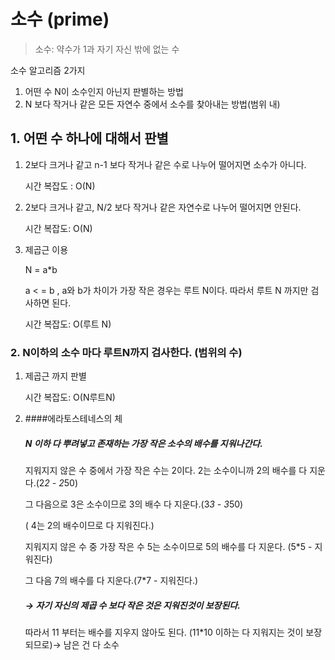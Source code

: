 # 소수 (prime)
> 소수: 약수가 1과 자기 자신 밖에 없는 수

소수 알고리즘 2가지

1. 어떤 수 N이 소수인지 아닌지 판별하는 방법
2. N 보다 작거나 같은 모든 자연수 중에서 소수를 찾아내는 방법(범위 내)

## 1. 어떤 수 하나에 대해서 판별

1. 2보다 크거나 같고 n-1 보다 작거나 같은 수로 나누어 떨어지면 소수가 아니다.

    시간 복잡도 : O(N)

1. 2보다 크거나 같고, N/2 보다 작거나 같은 자연수로 나누어 떨어지면 안된다.

    시간 복잡도: O(N)

2. 제곱근 이용

    N = a*b

    a < = b , a와 b가 차이가 가장 작은 경우는 루트  N이다. 따라서 루트 N 까지만 검사하면 된다.

    시간 복잡도: O(루트 N)

### 2. N이하의 소수 마다 루트N까지 검사한다. (범위의 수)

1. 제곱근 까지 판별 

    시간 복잡도: O(N루트N)

2. ####에라토스테네스의 체

    ##### N 이하 다  뿌려넣고 존재하는 가장 작은 소수의 배수를 지워나간다.

    지워지지 않은 수 중에서 가장 작은 수는 2이다. 2는 소수이니까 2의 배수를 다 지운다.(2*2 - 2*50)

    그 다음으로 3은 소수이므로 3의 배수 다 지운다.(3*3 - 3*50) 

     ( 4는 2의 배수이므로 다 지워진다.)

    지워지지 않은 수 중 가장 작은 수 5는 소수이므로 5의 배수를 다 지운다. (5*5 - 지워진다)

    그 다음 7의 배수를 다 지운다.(7*7 - 지워진다.)

   ##### → 자기 자신의 제곱 수 보다 작은 것은 지워진것이 보장된다.

    따라서 11 부터는 배수를 지우지 않아도 된다. (11*10 이하는 다 지워지는 것이 보장되므로)→ 남은 건 다 소수
